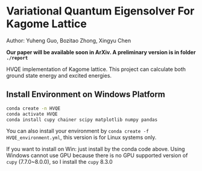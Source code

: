 # Variational Quantum Eigensolver For Kagome Lattice

Author: Yuheng Guo, Bozitao Zhong, Xingyu Chen

**Our paper will be available soon in ArXiv. A preliminary version is in folder `./report`**

HVQE implementation of Kagome lattice. This project can calculate both ground state energy and excited energies.

## Install Environment on Windows Platform

```bash
conda create -n HVQE
conda activate HVQE
conda install cupy chainer scipy matplotlib numpy pandas
```

You can also install your environment by `conda create -f HVQE_environment.yml`, this version is for Linux systems only.

If you want to install on Win: just install by the conda code above. Using Windows cannot use GPU because there is no GPU supported version of `cupy` (7.7.0~8.0.0), so I install the `cupy` 8.3.0
